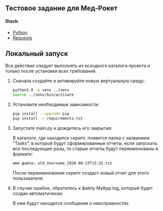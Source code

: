 ## Тестовое задание для Мед-Рокет

#### Stack:
- [Python](https://www.python.org/downloads/)
- [Requests](https://pypi.org/project/requests/)

## Локальный запуск

Все действия следует выполнять из исходного каталога проекта и только после установки всех требований.

1. Сначала создайте и активируйте новую виртуальную среду:
   ```bash
   python3.9 -m venv ../venv
   source ../venv/bin/activate
   ```
   
2. Установите необходимые зависимости:
   ```bash
   pip install --upgrade pip
   pip install -r requirements.txt
   ```
   
3. Запустите main.py и дождитесь его закрытия:
   
   В каталоге, где находится скрипт, появится папка с названием "Tasks",
   в которой будут сформированные отчеты, если запускать все последующие разы, то старые отчеты будут переименованы в формате:
   ```bash
   имя файла: old_Username_2020-09-23T15:25.txt
   ```
   После переименования скрипт создаст новый отчет для этого пользователя.

5. В случае ошибок, обратитесь к файлу MyApp.log, который будет создан автоматически.

   В нем будут находится сообщения о неисправностях.
